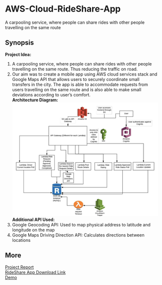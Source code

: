 # AWS-Cloud-RideShare-App
A carpooling service, where people can share rides with other people travelling on the same route
## Synopsis
**Project Idea:**<br>
1. A carpooling service, where people can share rides with other people travelling on the same route. Thus reducing the traffic on road.<br>
2. Our aim was to create a mobile app using AWS cloud services stack and Google Maps API that allows users to securely coordinate small transfers in the city. The app is able to accommodate requests from users travelling on the same route and is also able to make small deviations according to user’s comfort.<br>
**Architecture Diagram:**<br>
![Architecture Diagram](RideShare_Architecture_Diagram.png)
**Additional API Used:**<br>
1. Google Geocoding API: Used to map physical address to latitude and longitude on the map
2. Google Maps Driving Direction API: Calculates directions between locations


 

## More
[Project Report](RideShare_App_Report.pdf)<br>
[RideShare App Download Link](https://s3.amazonaws.com/gonativeio/static/5c1a2c266825df7936220f1f/app-release.apk)<br>
[Demo](https://youtu.be/NN6HuxzuozU)<br>

